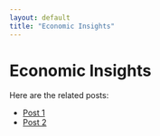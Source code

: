 ```yaml
---
layout: default
title: "Economic Insights"
---
```


# Economic Insights

Here are the related posts:

* [Post 1](https://shrimpbook.github.io/AltContents/economic%20insights/2025/02/09/Endgame-for-Everyone-Navigating-the-Last-Steps-Toward-Global-Transformation.html)
* [Post 2](../posts/post2.md)
